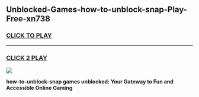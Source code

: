 
## Unblocked-Games-how-to-unblock-snap-Play-Free-xn738
<h3>
<a href="https://premium76.site?title=how-to-unblock-snap&ref=18A1">CLICK TO PLAY</a></h3>
<hr>

<h3>
<a href="https://premium76.site?title=how-to-unblock-snap&ref=18A1">CLICK 2 PLAY</a>
  
</h3>

<a href="https://premium76.site?title=how-to-unblock-snap&ref=18A1"><img src="https://clearcache.store/games.png"></a>


**how-to-unblock-snap games unblocked: Your Gateway to Fun and Accessible Online Gaming**

